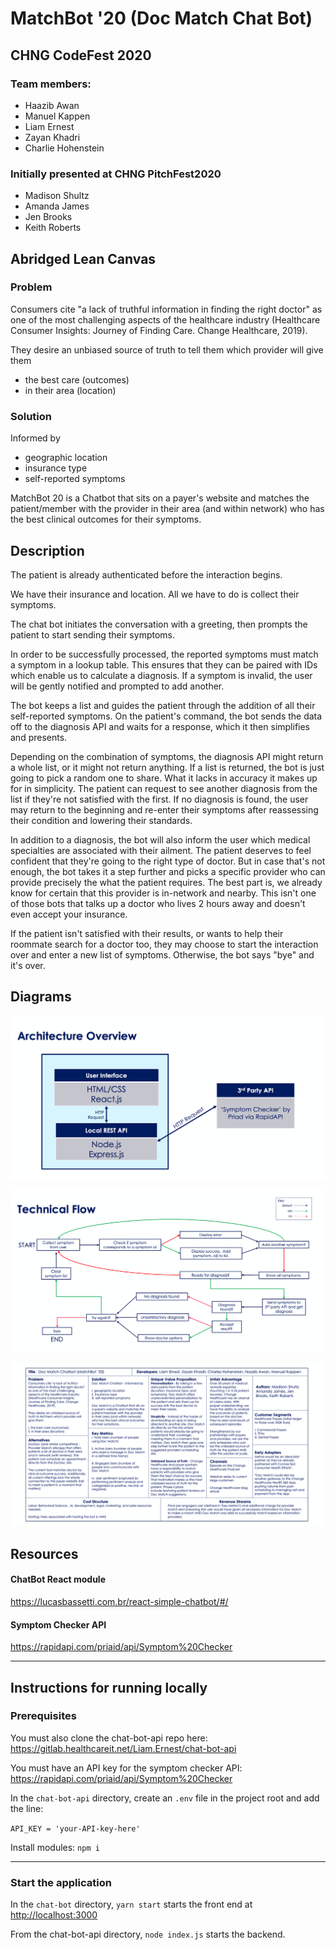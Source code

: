 # MatchBot '20 (Doc Match Chat Bot)

## CHNG CodeFest 2020

### Team members:

- Haazib Awan
- Manuel Kappen
- Liam Ernest
- Zayan Khadri
- Charlie Hohenstein

### Initially presented at CHNG PitchFest2020

- Madison Shultz
- Amanda James
- Jen Brooks
- Keith Roberts

## Abridged Lean Canvas

### Problem

Consumers cite "a lack of truthful information in finding the right doctor" as one of the most challenging aspects of the healthcare industry (Healthcare Consumer Insights: Journey of Finding Care. Change Healthcare, 2019).

They desire an unbiased source of truth to tell them which provider will give them

- the best care (outcomes)
- in their area (location)

### Solution

Informed by

- geographic location
- insurance type
- self-reported symptoms

MatchBot 20 is a Chatbot that sits on a payer's website and matches the patient/member with the provider in their area (and within network) who has the best clinical outcomes for their symptoms.

## Description

The patient is already authenticated before the interaction begins.

We have their insurance and location. All we have to do is collect their symptoms.

The chat bot initiates the conversation with a greeting, then prompts the patient to start sending their symptoms.

In order to be successfully processed, the reported symptoms must match a symptom in a lookup table. This ensures that they can be paired with IDs which enable us to calculate a diagnosis. If a symptom is invalid, the user will be gently notified and prompted to add another.

The bot keeps a list and guides the patient through the addition of all their self-reported symptoms. On the patient's command, the bot sends the data off to the diagnosis API and waits for a response, which it then simplifies and presents.

Depending on the combination of symptoms, the diagnosis API might return a whole list, or it might not return anything. If a list is returned, the bot is just going to pick a random one to share. What it lacks in accuracy it makes up for in simplicity. The patient can request to see another diagnosis from the list if they're not satisfied with the first. If no diagnosis is found, the user may return to the beginning and re-enter their symptoms after reassessing their condition and lowering their standards.

In addition to a diagnosis, the bot will also inform the user which medical specialties are associated with their ailment. The patient deserves to feel confident that they're going to the right type of doctor. But in case that's not enough, the bot takes it a step further and picks a specific provider who can provide precisely the what the patient requires. The best part is, we already know for certain that this provider is in-network and nearby. This isn't one of those bots that talks up a doctor who lives 2 hours away and doesn't even accept your insurance.

If the patient isn't satisfied with their results, or wants to help their roommate search for a doctor too, they may choose to start the interaction over and enter a new list of symptoms. Otherwise, the bot says "bye" and it's over.

## Diagrams

![architecture diagram](./images/architecture.png)

![technical flow](./images/technical_flow.png)

![lean canvas](./images/lean_canvas.png)

## Resources

#### ChatBot React module

https://lucasbassetti.com.br/react-simple-chatbot/#/

#### Symptom Checker API

https://rapidapi.com/priaid/api/Symptom%20Checker

---

## Instructions for running locally

### Prerequisites

You must also clone the chat-bot-api repo here: https://gitlab.healthcareit.net/Liam.Ernest/chat-bot-api

You must have an API key for the symptom checker API: https://rapidapi.com/priaid/api/Symptom%20Checker

In the `chat-bot-api` directory, create an `.env` file in the project root and add the line:

`API_KEY = 'your-API-key-here'`

Install modules: `npm i`

---

### Start the application

In the `chat-bot` directory, `yarn start` starts the front end at [http://localhost:3000](http://localhost:3000)

From the chat-bot-api directory, `node index.js` starts the backend.
